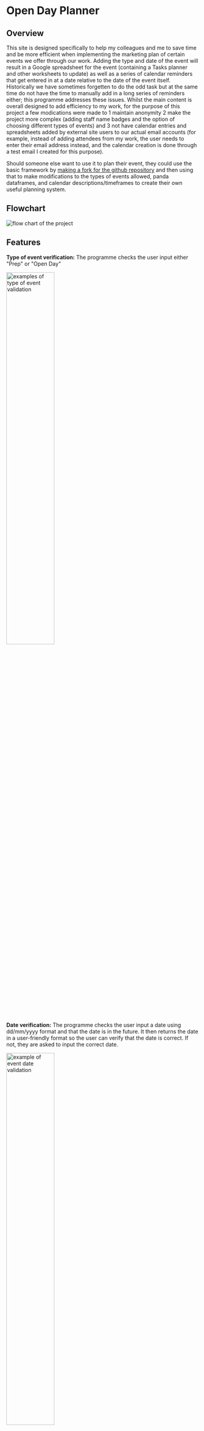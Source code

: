 # Open Day Planner

## Overview

This site is designed specifically to help my colleagues and me to save time and be more efficient when implementing the marketing plan of certain events we offer through our work. Adding the type and date of the event will result in a Google spreadsheet for the event (containing a Tasks planner and other worksheets to update) as well as a series of calendar reminders that get entered in at a date relative to the date of the event itself. Historically we have sometimes forgetten to do the odd task but at the same time do not have the time to manually add in a long series of reminders either; this programme addresses these issues. Whilst the main content is overall designed to add efficiency to my work, for the purpose of this project a few modications were made to 1 maintain anonymity 2 make the project more complex (adding staff name badges and the option of choosing different types of events) and 3 not have calendar entries and spreadsheets added by external site users to our actual email accounts (for example, instead of adding attendees from my work, the user needs to enter their email address instead, and the calendar creation is done through a test email I created for this purpose).

Should someone else want to use it to plan their event, they could use the basic framework by <a href="https://docs.github.com/en/get-started/quickstart/fork-a-repo" target="new" aria-label="How to fork a repo - opens in a new window">making a fork for the github repository</a> and then using that to make modifications to the types of events allowed, panda dataframes, and calendar descriptions/timeframes to create their own useful planning system.

## Flowchart

<img src="assets/readme-images/FlowChart-Planner.png" alt="flow chart of the project">


## Features

<strong>Type of event verification:</strong> The programme checks the user input either "Prep" or "Open Day"

<img src="assets/readme-images/event-validation.png" alt="examples of type of event validation" width="50%">

<strong>Date verification:</strong> The programme checks the user input a date using dd/mm/yyyy format and that the date is in the future. It then returns the date in a user-friendly format so the user can verify that the date is correct. If not, they are asked to input the correct date.

<img src="assets/readme-images/event-date-validation.png" alt="example of event date validation" width="50%">
<img src="assets/readme-images/check-event-date-validation.png" alt="example of event date validation with user friendly date" width="50%">
<img src="assets/readme-images/yes-no-validation-example.png" alt="example of event date validation (Y/N)" width="50%">

<strong>Email verification:</strong> The programme checks the user input a valid email address.

<img src="assets/readme-images/email-validation-one.png" alt="example of email validation" width="50%">
<img src="assets/readme-images/email-validation-two.png" alt="example of email validation" width="50%">

<strong>Spreadsheet creation:</strong> A Google spreadsheet is created to help plan the event based on the type of event the user input using the Panda dataframes for data.

<img src="assets/readme-images/spreadsheet-example.png" alt="examples of the created spreadsheets">

<strong>Name badges:</strong> The programme allows the user to add the information of any new staff who need badges into the system with the information populated formatted as all caps and added as a new row in the Badges worksheet (Open Day event only). It ensures that a response is given for each input.

<strong>Calendar reminders:</strong> The programme automatically creates a series of reminders to help the user to remember what they have to do at a particular date in relation to the date of the event. The reminders cannot be in the past or fall on a weekend.

<strong>Print reminders:</strong> The programme automatically creates a series of print statements to remind the user what they need to do now. They are done with a delay to make sure the user has a chance to read them.


## Testing

At each stage, I tested to ensure that each validation produced the expected result (e.g., intentionally adding dates in the past, wrong type of event, wrong email format, etc), either looping to ask the user for a correct input with the appropriate error or progressing the user through the programme if the input was correct. 

I checked to ensure the spreadsheets were in a clear, usable format with the cells labeled as expected and headers formatted.

I also went through the 'Problems' section of the console and the pycodestyle to ensure there were no errors. I found that it didn't like the escape character in the email validation. A search found that adding an 'r' before the string made the program ignore that character and pass the test. The 80 character line length also caused problems until a search found that an escape character at the end of the line would split the lines and make them still work.

I also checked for user experience. In particular, I noticed that the programme seemed to be paused (or even broken) when the spreadsheet was being created as it took some time to generate. I therefore added the print message "Please be patient as the spreadsheet is created...". I also noticed that the multiple print statements at the end came out too fast and could be easily missed so I added a pause between statements using asyncio. In general, I also tested the input specifications to ensure that the instructions are clear from the outset and that any error messages resulting from incorrect input are helpful so the user can enter a valid response.

### Validator Testing
<strong>pycodestyle (formerly called pep8)</strong>: No errors were returned when passing through the <a href="https://pypi.org/project/pycodestyle/#:~:text=pycodestyle%20is%20a%20tool%20to,style%20conventions%20in%20PEP%208.&text=This%20package%20used%20to%20be,to%20pycodestyle%20to%20reduce%20confusion." target="new" aria-label="Info about Pycodestyle; opens in a new window">pycodestyle validator</a> once the line length, trailing whitespaces, double space above functions and escape character issues were resolved. I ran pycodestyle by running "pip install pycodestyle" in the terminal and then "pycodestyle --first run.py"


## Deployment
The site was deployed to Heroku. The steps to deploy are as follows:
<ol>
<li>Create a new app in Heroku</li>
<li>Add Config Vars for creds.json, credentials.json and Port 8000 </li>
<li>Add Buildpacks for python and nodejs (in that order)</li>
<li>Deploy by connecting to the Github repository</li>
<li>Set up automatic deploys</li>
</ol>
The live link can be found here <a href="https://open-day-planner.herokuapp.com/" target="new" aria-label="Open Day Planner in Heroku (opens in new window)">https://open-day-planner.herokuapp.com/</a>


## Credits

### Working with dates:
<ul><li><a href="https://theprogrammingexpert.com/check-if-string-is-date-in-python/#:~:text=To%20check%20if%20a%20string,string%20and%20a%20date%20format.&text=When%20working%20with%20strings%20in,date%20can%20be%20very%20useful" aria-label="The programming expert website (opens in a new window)" target="new">Programming Expert Website: checking input is a date in Python</a></li>

<li><a href="https://theprogrammingexpert.com/python-remove-time-from-datetime/#:~:text=To%20remove%20the%20time%20from,a%20date%20using%20date().&text=You%20can%20also%20use%20strftime,datetime%20object%20without%20the%20time" aria-label="The programming expert website (opens in a new window)" target="new">Programming Expert Website: removing time from Datetime</a></li>

<li><a href="https://stackoverflow.com/questions/7239315/cant-compare-datetime-datetime-to-datetime-date" aria-label="Stack Overflow website (opens in a new window)" target="new">Stack Overflow Website: comparing datetime-datetime to datetime-date</a></li>

<li><a href="https://docs.python.org/3/library/datetime.html#datetime.datetime.weekday" aria-label="Python.org website (opens in a new window)" target="new">Python.org: getting weekday from date</a></li>
</ul>

### Email validation:
<ul><li><a href="https://www.tutorialspoint.com/python-program-to-validate-email-address" aria-label="Tutorials Point website (opens in a new window)" target="new">Tutorials Point Website: validating email address</a> <em>(this produces an error in pycodestyle)</em></li>

<li><a href="https://www.includehelp.com/python/ignoring-escape-sequences-in-the-string.aspx#:~:text=To%20ignoring%20escape%20sequences%20in,%22r%22%20before%20the%20string." aria-label="Include Help website (opens in a new window)" target="new">Include Help website: how to ignore escape character in a string</a> <em>(this fixes error in pycodestyle from above)</em></li>
</ul>

### Working with Google Sheets and Pandas
<ul><li><a href="https://medium.com/@jb.ranchana/write-and-append-dataframes-to-google-sheets-in-python-f62479460cf0" aria-label="Medium website (opens in a new window)" target="new">Medium Website: append dataframes to Google Sheets</a></li>

<li>Love Sandwiches Github Project: Credentials Code</a></li>

<li><a href="https://github.com/robin900/gspread-formatting" aria-label="Github website (opens in a new window)" target="new">Github (robin900): formatting Google spreadsheet through Python</a></li>

<li><a href="https://www.digitalocean.com/community/tutorials/update-rows-and-columns-python-pandas" aria-label="Digital Ocean website (opens in a new window)" target="new">Digital Ocean: updating rows and columns using pandas</a></li>

<li><a href="https://docs.gspread.org/en/latest/user-guide.html" aria-label="Gspread Userguide website (opens in a new window)" target="new">Gspread User Guide: general reference for using gspread</a></li>
</ul>

### Working with Google Calendar API
<ul><li><a href="https://developers.google.com/calendar/api/v3/reference/events/insert" aria-label="Google Developers Website (opens in a new window)" target="new">Google Developers Website: inserting events</a></li>

<li><a href="https://developers.google.com/workspace/guides/configure-oauth-consent" aria-label="Google Developers Website (opens in a new window)" target="new">Google Developers Website: Oauth Consent</a></li>
</ul>

### Working with Asyncio
<ul><li><a href="https://docs.python.org/3/library/asyncio.html" aria-label="Python.org Website (opens in a new window)" target="new">Python.org: asyncio</a></li></ul>

## Python Libraries Used

<ul><li><strong>datetime, date, timedelta: </strong>Enables users to check an input was a valid date, find the date/time now, add/subtract units of time from a date</li>
<li><strong>re: </strong>Enables the program to check whether a string was a valid email address</li>
<li><strong>asyncio: </strong>Enables the programme to add a pause inbetween print statements</li>
<li><strong>gspread: </strong>Enables the programme to link to Google Sheets</li>
<li><strong>google.oauth2.service_account import Credentials: </strong> Enables the programme to link to Google Calendar</li>
<li><strong>pandas as pd: </strong> Enables the creation of dataframes</li>
<li><strong>from gspread_dataframe import set_with_dataframe: </strong>Enables user to add panda dataframes to the Google Sheet</li>
<li><strong>from gspread_formatting import *: </strong>Enables users to specify formatting for their Google Sheets within Python</li></ul>